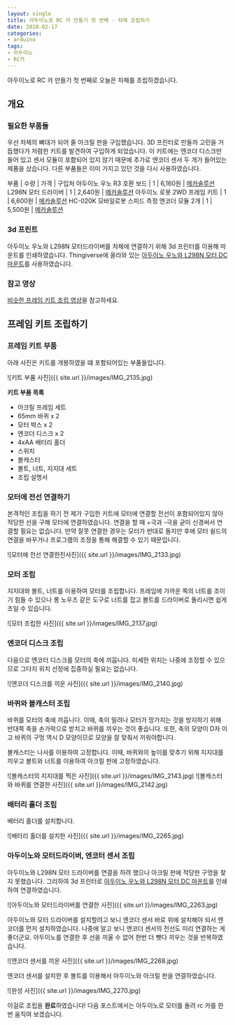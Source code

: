 ```yaml
---
layout: single
title: 아두이노로 RC 카 만들기 첫 번째 - 차체 조립하기
date: 2018-02-17
categories: 
- arduino
tags:
- 아두이노
- RC카
---
```


아두이노로 RC 카 만들기 첫 번째로 오늘은 차체를 조립하겠습니다.

## 개요 

### 필요한 부품들

우선 차체의 뼈대가 되어 줄 아크릴 판을 구입했습니다. 3D 프린터로 만들까 고민을 거듭했다가 저렴한 키트를 발견하여 구입하게 되었습니다. 이 키트에는 엔코더 디스크만 들어 있고 센서 모듈이 포함되어 있지 않기 때문에 추가로 엔코더 센서 두 개가 들어있는 제품을 샀습니다. 다른 부품들은 이미 가지고 있던 것을 다시 사용하였습니다.

부품 | 수량 | 가격 | 구입처
아두이노 우노 R3 호환 보드 | 1 | 6,160원 | [메카솔루션](http://mechasolution.com/shop/goods/goods_view.php?goodsno=71796)
L298N 모터 드라이버 | 1 | 2,640원 | [메카솔루션](http://mechasolution.com/shop/goods/goods_view.php?goodsno=1221)
아두이노 로봇 2WD 프레임 키트 | 1 | 6,600원 | [메카솔루션](http://mechasolution.com/shop/goods/goods_view.php?goodsno=329290)
HC-020K 모바일로봇 스피드 측정 엔코더 모듈 2개 | 1 | 5,500원 | [메카솔루션](http://mechasolution.com/shop/goods/goods_view.php?goodsno=10657)

### 3d 프린트

아두이노 우노와 L298N 모터드라이버를 차체에 연결하기 위해 3d 프린터를 이용해 마운트를 인쇄하였습니다. Thingiverse에 올라와 있는 [아두이노 우노와 L298N 모터 DC 마운트](https://www.thingiverse.com/thing:2182277)를 사용하였습니다.

### 참고 영상

[비슷한 프레임 키트 조립 영상](https://www.youtube.com/watch?v=p8PouSmxOQY "프레임 키트 조립 영상 (영어 주의)")을 참고하세요.

## 프레임 키트 조립하기

### 프레임 키트 부품

아래 사진은 키트를 개봉하였을 떄 포함되어있는 부품들입니다.

![키트 부품 사진]({{ site.url }}/images/IMG_2135.jpg)

**키트 부품 목록**
- 아크릴 프레임 세트
- 65mm 바퀴 x 2
- 모터 박스 x 2
- 엔코더 디스크 x 2
- 4xAA 배터리 홀더 
- 스위치
- 볼캐스터
- 볼트, 너트, 지지대 세트
- 조립 설명서

### 모터에 전선 연결하기

본격적인 조립을 하기 전 제가 구입한 키트에 모터에 연결할 전선이 포함되어있지 않아 적당한 선을 구해 모터에 연결하였습니다. 연결을 할 때 +극과 -극을 굳이 신경써서 연결할 필요는 없습니다. 만약 잘못 연결한 경우는 모터가 반대로 돌지만 후에 모터 쉴드의 연결을 바꾸거나 프로그램의 조정을 통해 해결할 수 있기 때문입니다.

![모터에 전선 연결한진사진]({{ site.url }}/images/IMG_2133.jpg)

### 모터 조립

지지대와 볼트, 너트를 이용하여 모터를 조립합니다. 프레임에 가까운 쪽의 너트를 조이기 힘들 수 있으나 롱 노우즈 같은 도구로 너트를 잡고 볼트를 드라이버로 돌리시면 쉽게 조일 수 있습니다.

![모터 조립한 사진]({{ site.url }}/images/IMG_2137.jpg)

### 엔코더 디스크 조립

다음으로 엔코터 디스크를 모터의 축에 끼웁니다. 미세한 위치는 나중에 조정할 수 있으므로 그다지 위치 선정에 집중하실 필요는 없습니다.

![엔코더 디스크를 끼운 사진]({{ site.url }}/images/IMG_2140.jpg)

### 바퀴와 볼캐스터 조립

바퀴를 모터의 축에 끼웁니다. 이때, 축이 밀려나 모터가 망가지는 것을 방지하기 위해 반대쪽 축을 손가락으로 받치고 바퀴를 끼우는 것이 좋습니다. 또한, 축의 모양이 D자 이고 바퀴의 구멍 역시 D 모양이므로 모양을 잘 맞춰서 끼워야합니다. 
 
볼캐스터는 나사를 이용하여 고정합니다. 이때, 바퀴와의 높이를 맞추기 위해 지지대를 끼우고 볼트와 너트를 이용하여 아크릴 판에 고정하였습니다.

![볼캐스터의 지지대를 찍은 사진]({{ site.url }}/images/IMG_2143.jpg)
![볼캐스터와 바퀴를 연결한 사진]({{ site.url }}/images/IMG_2142.jpg)

### 배터리 홀더 조립

배터리 홀더를 설치합니다. 
 
![배터리 홀더를 설치한 사진]({{ site.url }}/images/IMG_2265.jpg)

### 아두이노와 모터드라이버, 엔코터 센서 조립

아두이노와 L298N 모터 드라이버를 연결을 하려 했으나 아크릴 판에 적당한 구멍을 찾지 못했습니다. 그리하여 3d 프린터로 [아두이노 우노와 L298N 모터 DC 마운트](https://www.thingiverse.com/thing:2182277)를 인쇄하여 연결하였습니다.

![아두이노와 모터드라이버를 연결한 사진]({{ site.url }}/images/IMG_2263.jpg)

아두이노와 모터 드라이버를 설치할려고 보니 엔코더 센서 바로 위에 설치해야 되서 엔코더를 먼저 설치하였습니다. 나중에 알고 보니 엔코더 센서의 전선도 미리 연결하는 게 좋더군요. 아두이노를 연결한 후 선을 끼울 수 없어 한번 더 뺏다 끼우는 것을 반복하였습니다.

![엔코더 센서를 끼운 사진]({{ site.url }}/images/IMG_2268.jpg)

엔코더 센서를 설치한 후 볼트를 이용해서 아두이노와 아크릴 판을 연결하였습니다.

![완성 사진]({{ site.url }}/images/IMG_2270.jpg)

이걸로 조립을 **완료**하였습니다! 다음 포스트에서는 아두이노로 모터를 돌려 rc 카를 한번 움직여 보겠습니다.